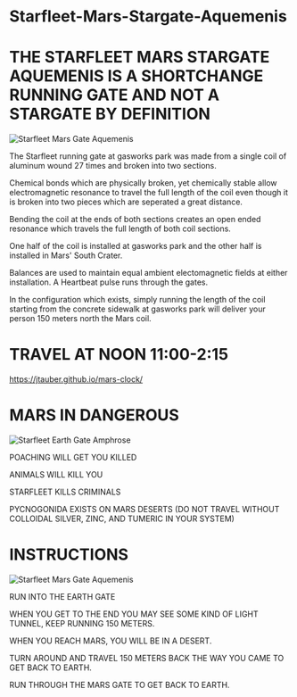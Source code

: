 # Starfleet-Mars-Stargate-Aquemenis

# THE STARFLEET MARS STARGATE AQUEMENIS IS A SHORTCHANGE RUNNING GATE AND NOT A STARGATE BY DEFINITION

![Starfleet Mars Gate Aquemenis](https://raw.githubusercontent.com/CoryAndrewHofstad/Starfleet-Mars-Stargate-Aquemenis/master/Earth%20Running%20Gate/images/Google%20Maps/Screen%20Shot%202020-01-29%20at%202.50.27%20PM.png)

The Starfleet running gate at gasworks park was made from a single coil of aluminum wound 27 times and broken into two sections.

Chemical bonds which are physically broken, yet chemically stable allow electromagnetic resonance to travel the full length of the coil even though it is broken into two pieces which are seperated a great distance.

Bending the coil at the ends of both sections creates an open ended resonance which travels the full length of both coil sections.

One half of the coil is installed at gasworks park and the other half is installed in Mars' South Crater.

Balances are used to maintain equal ambient electomagnetic fields at either installation. A Heartbeat pulse runs through the gates.



In the configuration which exists, simply running the length of the coil starting from the concrete sidewalk at gasworks park will deliver your person 150 meters north the Mars coil.

# TRAVEL AT NOON 11:00-2:15
https://jtauber.github.io/mars-clock/

# MARS IN DANGEROUS

![Starfleet Earth Gate Amphrose](https://raw.githubusercontent.com/CoryAndrewHofstad/Starfleet-Mars-Stargate-Aquemenis/master/Mars%20Running%20Gates/Screen%20Shot%202020-01-29%20at%203.58.09%20PM.png)

POACHING WILL GET YOU KILLED

ANIMALS WILL KILL YOU

STARFLEET KILLS CRIMINALS

PYCNOGONIDA EXISTS ON MARS DESERTS (DO NOT TRAVEL WITHOUT COLLOIDAL SILVER, ZINC, AND TUMERIC IN YOUR SYSTEM)

# INSTRUCTIONS

![Starfleet Mars Gate Aquemenis](https://raw.githubusercontent.com/CoryAndrewHofstad/Starfleet-Mars-Stargate-Aquemenis/master/Earth%20Running%20Gate/images/Google%20Maps/Screen%20Shot%202020-01-29%20at%202.52.32%20PM.png)

RUN INTO THE EARTH GATE

WHEN YOU GET TO THE END YOU MAY SEE SOME KIND OF LIGHT TUNNEL, KEEP RUNNING 150 METERS.

WHEN YOU REACH MARS, YOU WILL BE IN A DESERT.

TURN AROUND AND TRAVEL 150 METERS BACK THE WAY YOU CAME TO GET BACK TO EARTH.

RUN THROUGH THE MARS GATE TO GET BACK TO EARTH.
